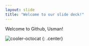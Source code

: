 ```yaml
---
layout: slide
title: "Welcome to our slide deck!"
---
```


Welcome to Github, Usman!

![cooler-octocat](https://octodex.github.com/images/twenty-percent-cooler-octocat.png)
{: .center}
